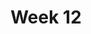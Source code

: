 ---
title: Week 12
menu:
  sidebar:
    name: Week 12
    identifier: gen_ai_week_12
    parent: gen_ai
draft: false
---